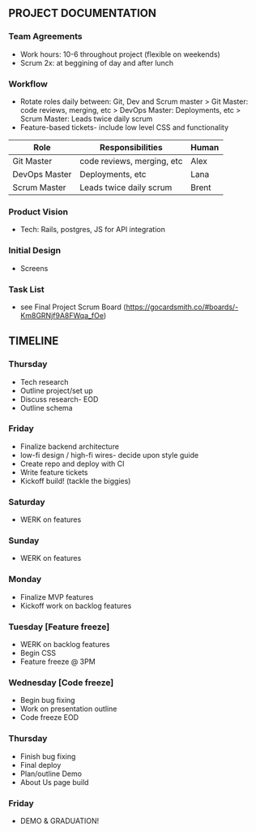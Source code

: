 ## PROJECT DOCUMENTATION

### Team Agreements
* Work hours: 10-6 throughout project (flexible on weekends)
* Scrum 2x: at beggining of day and after lunch

### Workflow
* Rotate roles daily between: Git, Dev and Scrum master
		> Git Master: code reviews, merging, etc
		> DevOps Master: Deployments, etc
		> Scrum Master: Leads twice daily scrum
* Feature-based tickets- include low level CSS and functionality		
		
| Role          | Responsibilities | Human | 
| ------------- | ------------- | ------------- |
| Git Master  | code reviews, merging, etc  | Alex |
| DevOps Master | Deployments, etc  | Lana |
| Scrum Master  | Leads twice daily scrum  | Brent |

### Product Vision
* Tech: Rails, postgres, JS for API integration

### Initial Design
* Screens

### Task List
* see Final Project Scrum Board (https://gocardsmith.co/#boards/-Km8GRNjf9A8FWqa_fOe)


## TIMELINE

### Thursday
* Tech research
* Outline project/set up
* Discuss research- EOD
* Outline schema

### Friday
* Finalize backend architecture
* low-fi design / high-fi wires- decide upon style guide
* Create repo and deploy with CI
* Write feature tickets
* Kickoff build! (tackle the biggies)

### Saturday
* WERK on features

### Sunday
* WERK on features

### Monday
* Finalize MVP features
* Kickoff work on backlog features

### Tuesday [Feature freeze]
* WERK on backlog features
* Begin CSS
* Feature freeze @ 3PM

### Wednesday [Code freeze]
* Begin bug fixing
* Work on presentation outline
* Code freeze EOD

### Thursday
* Finish bug fixing
* Final deploy
* Plan/outline Demo
* About Us page build

### Friday
* DEMO & GRADUATION!






